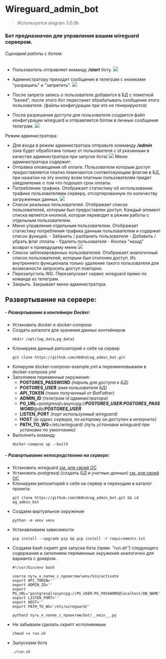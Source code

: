 # Wireguard_admin_bot
> Используется aiogram 3.0.0b
### Бот предназначен для управления вашим wireguard сервером.
###### Сценарий работы с ботом:
 - Пользователь отправляет команду ___/start___ боту.
 ![](images/start_command.PNG)

 - Администратору приходит сообщение в телеграм с кномками "разрешить" и "запретить".
 ![](/images/access_request.PNG)
 - После запрета запись о пользователе добавится в БД с пометкой "baned", после этого бот перестанет обрабатывать сообщения этого пользователя.
(файлы конфигурации при это не генерируются)
 - После разрешения доступа для пользователя создается файл конфигурации wireguard и отправляется ботом в личные сообщения телеграм.
 ![](/images/send_file.PNG)

Режим администратора:
 - Для входа в режим администратора отправьте комманду ___/admin___ (она будет обработана только от пользователя с id указанным в качестве администратора при запуске бота)
 ![](/images/admin_menu.PNG)
 Меню администратора содержит:
  - Отправка оповещения об оплате.
	Пользователи которым доступ предоставляется платно помечаются соответсвующим флагом в БД, при нажатии на эту кнопку всем платным пользователям придет
	уведомление о том что подошел срок оплаты. 
  - Потребление трафика.
	Отображает статистику об использовании трафика пользователями сервера, отсортированную по количеству загруженных данных.
	![](/images/stat.PNG)
  - Список реальных пользователей.
	Отображает список пользователей, которым был предоставлен доступ. Каждый элемент списка является кнопкой, которая переводит в режим работы с отдельным пользователем.
- Меню управления отдельным пользователем.
		Отображает статистику потребления трафика данным пользователем и содержит список функций.
		  - Забанить / разбанить пользователя
		  - Добавить / убрать флаг оплаты
		  - Удалить пользователя
		  - Кнопка "назад" возврат к приведущему меню
![](/images/user.PNG)
- Список заблокированных пользователей.
	Отображает аналогичный список пользователей, которым был отклонен доступ. 
	Из внутреннего функционала только удаление такого пользователя для возможности запросить доступ повторно.
- Перезапустить WG.
	Перезапускает сервис wireguard прямо по команде из телеграм.
- Закрыть.
	Закрывает меню администратора.

## Развертывание на сервере:
##### - Развертывание в контейнере Docker:
- Установить docker и docker-compose
- Создать каталоги для хранения данных контейнеров
	```
	mkdir /opt/{wg_data,pg_data}
	```
- Клонируем данный репозиторий к себе на сервер
	```
	git clone https://github.com/mb0nd/wg_admin_bot.git
	```
- Копируем docker-compose-example.yml и переименовываем в docker-compose.yml
- Заполняем переменные окружения:
	- __POSTGRES_PASSWORD__ _(пароль для доступа к БД)_
	- __POSTGRES_USER__ _(имя пользователя БД)_
	- __API_TOKEN__ _(токен полученный от BotFather)_
	- __ADMIN_ID__ _(телеграм id администратора)_
	- __PG_URL__=postgresql+asyncpg://___POSTGRES_USER___:___POSTGRES_PASSWORD___@db/___POSTGRES_USER___
	- __LISTEN_PORT__ _(порт используемый wireguard)_
	- __HOST__ _(ip адрес сервера, по которому он доступен в интернете)_
	- __PATH_TO_WG__=/etc/wireguard/ _(путь установки wireguard при установке по умолчанию)_
- Выполнить команду
	```
	docker-compose up --build
	```

##### - Развертывание непосредственно на сервере:
- Установить wireguard [см. для своей ОС](https://www.wireguard.com/install/)
- Установить postgresql _(создать БД и учетные данные)_ [см. для своей ОС](https://www.postgresql.org/download/)
- Клонируем репозиторий к себе на сервер и переходим в каталог проекта 
	```
	git clone https://github.com/mb0nd/wg_admin_bot.git && cd wg_admin_bot
	```
- Создаем виртуальное окружение 
	```
	python -m venv venv
	```
- Устанавливаем зависимости
	```
	pip install --upgrade pip && pip install -r requirements.txt
	```
- Создаем bash скрипт для запуска бота _(прим. "run.sh")_ следующего содержания и заполняем переменные окружения аналогично для варианта с докером.
	```
	#!/usr/bin/env bash

	source путь_к_папке_с_проектом/venv/bin/activate
	export API_TOKEN=''
	export ADMIN_ID=''
	export PG_URL='postgresql+asyncpg://PG_USER:PG_PASSWORD@localhost/DB_NAME'
	export LISTEN_PORT=''
	export HOST=''
	export PATH_TO_WG='/etc/wireguard/'

	python3 путь_к_папке_с_проектом/bot/__main__.py
	```
- Не забываем сделать скрипт исполняемым
	```
	chmod +x run.sh
	```
- Зыпускаем бота
	```
	./run.sh
	```